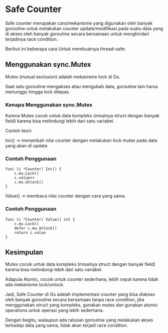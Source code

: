 
# Safe Counter

Safe counter merupakan cara/mekanisme yang digunakan oleh banyak goroutine untuk melakukan counter update/modifikasi pada suatu data yang di akses oleh banyak goroutine secara bersamaan untuk menghindari terjadinya race condition.

Berikut ini beberapa cara Untuk membuatnya thread-safe: 

## Menggunakan sync.Mutex

Mutex (mutual exclusion) adalah mekanisme lock di Go.

Saat satu goroutine mengakses atau mengubah data, goroutine lain harus menunggu hingga lock dilepas.

### Kenapa Menggunakan sync.Mutex

Karena Mutex cocok untuk data kompleks (misalnya struct dengan banyak field) karena bisa melindungi lebih dari satu variabel.

Contoh teori:

Inc() → menambah nilai counter dengan melakukan lock mutex pada data yang akan di update.

### Contoh Penggunaan

```golang
func (c *Counter) Inc() {
	c.mu.Lock()
	c.value++
	c.mu.Unlock()
}
```

Value() → membaca nilai counter dengan cara yang sama.

### Contoh Penggunaan

```golang
func (c *Counter) Value() int {
	c.mu.Lock()
	defer c.mu.Unlock()
	return c.value
}
```

## Kesimpulan

Mutex cocok untuk data kompleks (misalnya struct dengan banyak field) karena bisa melindungi lebih dari satu variabel.

Adapula Atomic, cocok untuk counter sederhana, lebih cepat karena tidak ada mekanisme lock/unlock.

Jadi, Safe Counter di Go adalah implementasi counter yang bisa diakses oleh banyak goroutine secara bersamaan tanpa race condition, jika menggunakan struct yang kompleks, gunakan mutex dan gunakan atomic operations untuk operasi yang lebih sederhana.

Dengan begitu, walaupun ada ratusan goroutine yang melakukan akses terhadap data yang sama, tidak akan terjadi race condition.

